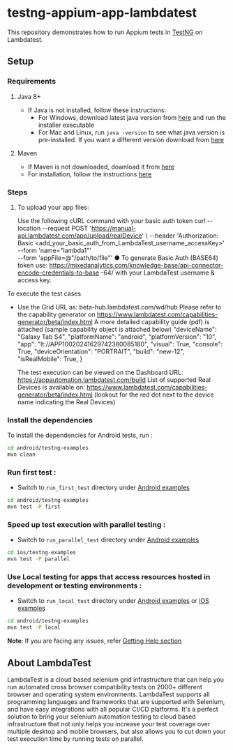 # testng-appium-app-lambdatest

This repository demonstrates how to run Appium tests in [TestNG](http://testng.org) on Lambdatest.

## Setup

### Requirements

1. Java 8+

    - If Java is not installed, follow these instructions:
        - For Windows, download latest java version from [here](https://java.com/en/download/) and run the installer executable
        - For Mac and Linux, run `java -version` to see what java version is pre-installed. If you want a different version download from [here](https://java.com/en/download/)

2. Maven
   - If Maven is not downloaded, download it from [here](https://maven.apache.org/download.cgi)
   - For installation, follow the instructions [here](https://maven.apache.org/install.html)

### Steps

1. To upload your app files:

   Use the following cURL command with your basic auth token
   curl --location --request POST 'https://manual-api.lambdatest.com/app/upload/realDevice' \ --header 'Authorization: Basic <add_your_basic_auth_from_LambdaTest_username_accessKey>' \
   --form 'name="lambda1"' \
   --form 'appFile=@"/path/to/file"'
   ● To generate Basic Auth (BASE64) token use:
   https://mixedanalytics.com/knowledge-base/api-connector-encode-credentials-to-base -64/ with your LambdaTest username & access key.

To execute the test cases
   - Use the Grid URL as: beta-hub.lambdatest.com/wd/hub
     Please refer to the capability generator on https://www.lambdatest.com/capabilities-generator/beta/index.html A more detailed capability guide (pdf) is attached (sample capability object is attached below)
     "deviceName": "Galaxy Tab S4", "platformName": "android", "platformVersion": "10",
     "app": "lt://APP10020241629742380085180", "visual": True,
     "console": True, "deviceOrientation": "PORTRAIT", "build": "new-12",
     "isRealMobile": True,
     }
     
     The test execution can be viewed on the Dashboard URL:
     https://appautomation.lambdatest.com/build
     List of supported Real Devices is available on:
     https://www.lambdatest.com/capabilities-generator/beta/index.html
     (lookout for the red dot next to the device name indicating the Real Devices)


### Install the dependencies

To install the dependencies for Android tests, run :
```sh
cd android/testng-examples
mvn clean
```


### **Run first test :**

- Switch to `run_first_test` directory under [Android examples](android/testng-examples) 
```sh
cd android/testng-examples
mvn test -P first
```

### **Speed up test execution with parallel testing :**

- Switch to `run_parallel_test` directory under [Android examples](android/testng-examples/) 
```sh
cd ios/testng-examples
mvn test -P parallel
```
### **Use Local testing for apps that access resources hosted in development or testing environments :**

- Switch to `run_local_test` directory under [Android examples](android/testng-examples/) or [iOS examples](ios/testng-examples/)
```sh
cd android/testng-examples
mvn test -P local
```
**Note**: If you are facing any issues, refer [Getting Help section](#Getting-Help)


## About LambdaTest

LambdaTest is a cloud based selenium grid infrastructure that can help you run automated cross browser compatibility tests on 2000+ different browser and operating system environments. LambdaTest supports all programming languages and frameworks that are supported with Selenium, and have easy integrations with all popular CI/CD platforms. It's a perfect solution to bring your selenium automation testing to cloud based infrastructure that not only helps you increase your test coverage over multiple desktop and mobile browsers, but also allows you to cut down your test execution time by running tests on parallel.
